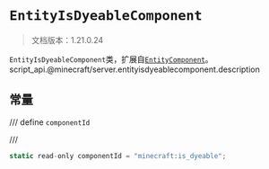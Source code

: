 # `EntityIsDyeableComponent`

> 文档版本：1.21.0.24

`EntityIsDyeableComponent`类，扩展自[`EntityComponent`](./entitycomponent.md)。script_api.@minecraft/server.entityisdyeablecomponent.description

## 常量

/// define
`componentId`


///

```js
static read-only componentId = "minecraft:is_dyeable";
```

